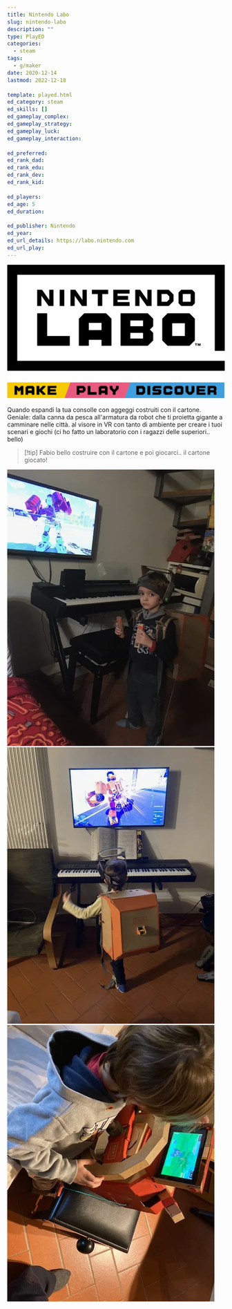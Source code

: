 ```yaml
---
title: Nintendo Labo
slug: nintendo-labo
description: ""
type: PlayED
categories:
  - steam
tags:
  - g/maker
date: 2020-12-14
lastmod: 2022-12-18

template: played.html
ed_category: steam
ed_skills: []
ed_gameplay_complex: 
ed_gameplay_strategy: 
ed_gameplay_luck: 
ed_gameplay_interaction: 

ed_preferred: 
ed_rank_dad: 
ed_rank_edu: 
ed_rank_dev: 
ed_rank_kid: 

ed_players: 
ed_age: 5
ed_duration: 

ed_publisher: Nintendo
ed_year: 
ed_url_details: https://labo.nintendo.com
ed_url_play: 
---
```


![](../../assets/img/played/steam/nintendo-labo-logo.webp)

Quando espandi la tua consolle con aggeggi costruiti con il cartone. Geniale: dalla canna da pesca all'armatura da robot che ti proietta gigante a camminare nelle città.
al visore in VR con tanto di ambiente per creare i tuoi scenari e giochi (ci ho fatto un laboratorio con i ragazzi delle superiori.. bello)

> [!tip] Fabio
> bello costruire con il cartone e poi giocarci.. il cartone giocato!

![](../../assets/img/played/steam/nintendo_labo.webp)
![](../../assets/img/played/steam/nintento_labo_1.webp)
![](../../assets/img/played/steam/nintento_labo_2.webp)
